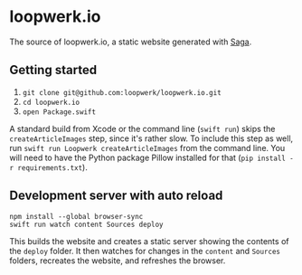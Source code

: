 # loopwerk.io
The source of loopwerk.io, a static website generated with [Saga](https://github.com/loopwerk/Saga).

## Getting started
1. `git clone git@github.com:loopwerk/loopwerk.io.git`
2. `cd loopwerk.io`
3. `open Package.swift`

A standard build from Xcode or the command line (`swift run`) skips the `createArticleImages` step, since it's rather slow. To include this step as well, run `swift run Loopwerk createArticleImages` from the command line. You will need to have the Python package Pillow installed for that (`pip install -r requirements.txt`).

## Development server with auto reload
```
npm install --global browser-sync
swift run watch content Sources deploy
```

This builds the website and creates a static server showing the contents of the `deploy` folder. It then watches for changes in the `content` and `Sources` folders, recreates the website, and refreshes the browser.
